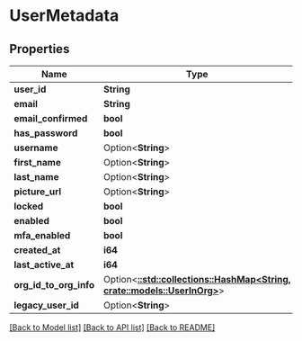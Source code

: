 # UserMetadata

## Properties

Name | Type | Description | Notes
------------ | ------------- | ------------- | -------------
**user_id** | **String** |  | 
**email** | **String** |  | 
**email_confirmed** | **bool** |  | 
**has_password** | **bool** |  | 
**username** | Option<**String**> |  | [optional]
**first_name** | Option<**String**> |  | [optional]
**last_name** | Option<**String**> |  | [optional]
**picture_url** | Option<**String**> |  | [optional]
**locked** | **bool** |  | 
**enabled** | **bool** |  | 
**mfa_enabled** | **bool** |  | 
**created_at** | **i64** |  | 
**last_active_at** | **i64** |  | 
**org_id_to_org_info** | Option<[**::std::collections::HashMap<String, crate::models::UserInOrg>**](UserInOrg.md)> |  | [optional]
**legacy_user_id** | Option<**String**> |  | [optional]

[[Back to Model list]](../README.md#documentation-for-models) [[Back to API list]](../README.md#documentation-for-api-endpoints) [[Back to README]](../README.md)


